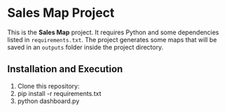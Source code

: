 # Sales Map Project

This is the **Sales Map** project. It requires Python and some dependencies listed in `requirements.txt`. The project generates some maps that will be saved in an `outputs` folder inside the project directory.

##  Installation and Execution

1. Clone this repository:
2. pip install -r requirements.txt
3. python dashboard.py
